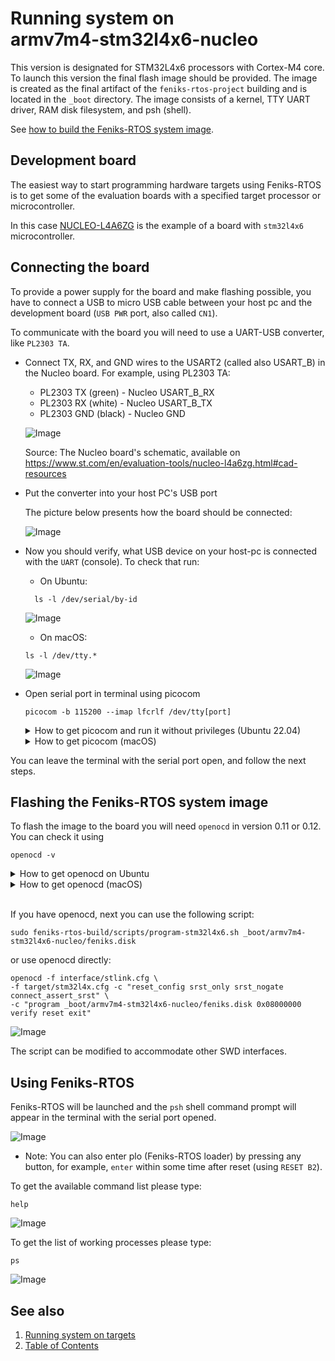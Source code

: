 # Running system on <nobr>armv7m4-stm32l4x6-nucleo</nobr>

This version is designated for STM32L4x6 processors with Cortex-M4 core. To launch this version the final flash image
should be provided. The image is created as the final artifact of the `feniks-rtos-project` building and is located in
the `_boot` directory. The image consists of a kernel, TTY UART driver, RAM disk filesystem, and psh (shell).

See [how to build the Feniks-RTOS system image](../building/index.md).

## Development board

The easiest way to start programming hardware targets using Feniks-RTOS is to get some of the evaluation boards with a
specified target processor or microcontroller.

In this case [NUCLEO-L4A6ZG](https://www.st.com/en/evaluation-tools/nucleo-l4a6zg.html#overview) is the example of a
board with `stm32l4x6` microcontroller.

## Connecting the board

To provide a power supply for the board and make flashing possible, you have to connect a USB to micro USB cable between
your host pc and the development board (`USB PWR` port, also called `CN1`).

To communicate with the board you will need to use a UART-USB converter, like `PL2303 TA`.

- Connect TX, RX, and GND wires to the USART2 (called also USART_B) in the Nucleo board.
  For example, using PL2303 TA:
  - PL2303 TX (green) - Nucleo USART_B_RX
  - PL2303 RX (white) - Nucleo USART_B_TX
  - PL2303 GND (black) - Nucleo GND

  ![Image](_images/nucleo-pinout.png)

  Source: The Nucleo board's schematic, available on
  <https://www.st.com/en/evaluation-tools/nucleo-l4a6zg.html#cad-resources>

- Put the converter into your host PC's USB port

  The picture below presents how the board should be connected:

  ![Image](_images/stm32l4x6-connections.png)

- Now you should verify, what USB device on your host-pc is connected with the `UART` (console). To check that run:

  - On Ubuntu:

  ```console
    ls -l /dev/serial/by-id
  ```

  ![Image](_images/stm32l4x6-ls.png)

  - On macOS:

  ```console
  ls -l /dev/tty.*
  ```

  ![Image](_images/stm32l4x6-ls-macos.png)

- Open serial port in terminal using picocom

  ```console
  picocom -b 115200 --imap lfcrlf /dev/tty[port]
  ```

  <details>
  <summary>How to get picocom and run it without privileges (Ubuntu 22.04)</summary>

  ```console
  sudo apt update && \
  sudo apt install -y picocom
  ```

  To use picocom without sudo privileges run this command and then restart:

  ```console
  sudo usermod -a -G tty <yourname>
  ```

  </details>

  <details>
  <summary>How to get picocom (macOS)</summary>

  ```console
  brew update &&\
  brew install picocom
  ```

  </details>

You can leave the terminal with the serial port open, and follow the next steps.

## Flashing the Feniks-RTOS system image

To flash the image to the board you will need `openocd` in version 0.11 or 0.12. You can check it using

```console
openocd -v
```

  <details>
  <summary>How to get openocd on Ubuntu</summary>

To install from the default repositoriy:

- use `apt`

  ```console
  sudo apt install -y openocd
  ```

- check if the version is correct

  ```console
  openocd -v
  ```

If you encounter errors install manually from sources (v0.12.0):

- download, build and install `openocd-0.12.0-1` from sources

  ```console
  wget -O- https://launchpad.net/ubuntu/+archive/primary/+sourcefiles/openocd/0.12.0-1build2/openocd_0.12.0.orig.tar.bz2 | \
  sudo tar xjvf - -C /usr/local/src && \
  cd /usr/local/src/openocd-0.12.0 && \
  sudo apt install -y pkg-config \
  libusb-1.0-0-dev && \
  ./configure --enable-stlink && \
  make && \
  sudo make install
  ```

- check if the version is correct

  ```console
  openocd -v
  ```

  ![Image](_images/openocd-version.png)

  </details>

  <details>
  <summary>How to get openocd (macOS) </summary>

  - install openocd

    ```console
    brew update &&\
    brew install open-ocd
    ```

  - check if the version is correct

    ```console
    openocd -v
    ```

  </details>
  </br>

If you have openocd, next you can use the following script:

```console
sudo feniks-rtos-build/scripts/program-stm32l4x6.sh _boot/armv7m4-stm32l4x6-nucleo/feniks.disk
```

or use openocd directly:

```console
openocd -f interface/stlink.cfg \
-f target/stm32l4x.cfg -c "reset_config srst_only srst_nogate connect_assert_srst" \
-c "program _boot/armv7m4-stm32l4x6-nucleo/feniks.disk 0x08000000 verify reset exit"
```

![Image](_images/stm32l4x6-openocd.png)

The script can be modified to accommodate other SWD interfaces.

## Using Feniks-RTOS

Feniks-RTOS will be launched and the `psh` shell command prompt will appear in the terminal with the serial port
opened.

![Image](_images/stm32l4x6-start.png)

- Note: You can also enter plo (Feniks-RTOS loader) by pressing any button, for example, `enter` within some time after
reset (using `RESET B2`).

To get the available command list please type:

```console
help
```

![Image](_images/stm32l4x6-help.png)

To get the list of working processes please type:

```console
ps
```

![Image](_images/stm32l4x6-ps.png)

## See also

1. [Running system on targets](index.md)
2. [Table of Contents](../index.md)
